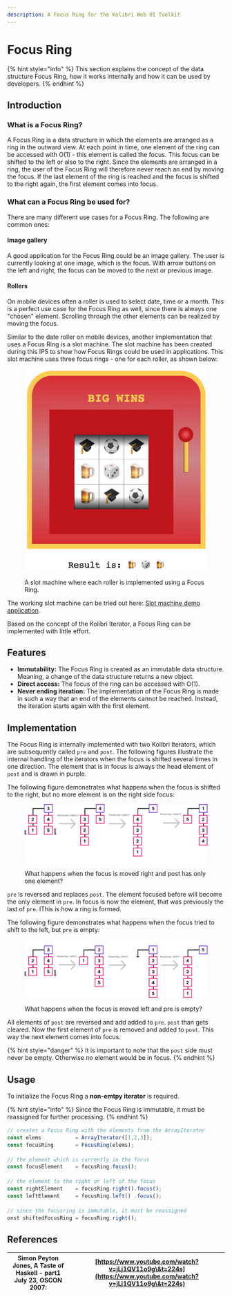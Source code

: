 ```yaml
---
description: A Focus Ring for the Kolibri Web UI Toolkit
---
```


# Focus Ring

{% hint style="info" %}
This section explains the concept of the data structure Focus Ring, how it works internally and how it can be used by developers.
{% endhint %}

## Introduction

### What is a Focus Ring?

A Focus Ring is a data structure in which the elements are arranged as a ring in the outward view. At each point in time, one element of the ring can be accessed with O(1) - this element is called the focus. This focus can be shifted to the left or also to the right. Since the elements are arranged in a ring, the user of the Focus Ring will therefore never reach an end by moving the focus. If the last element of the ring is reached and the focus is shifted to the right again, the first element comes into focus.

### What can a Focus Ring be used for?

There are many different use cases for a Focus Ring. The following are common ones:

#### Image gallery

A good application for the Focus Ring could be an image gallery. The user is currently looking at one image, which is the focus. With arrow buttons on the left and right, the focus can be moved to the next or previous image.

#### Rollers

On mobile devices often a roller is used to select date, time or a month. This is a perfect use case for the Focus Ring as well, since there is always one "chosen" element. Scrolling through the other elements can be realized by moving the focus.

Similar to the date roller on mobile devices, another implementation that uses a Focus Ring is a slot machine. The slot machine has been created during this IP5 to show how Focus Rings could be used in applications. This slot machine uses three focus rings - one for each roller, as shown below:

<figure><img src="../.gitbook/assets/image (1) (1).png" alt=""><figcaption><p>A slot machine where each roller is implemented using a Focus Ring.</p></figcaption></figure>

The working slot machine can be tried out here: [Slot machine demo application](https://wildwyss.github.io/ip5-overview/contrib/p5\_wild\_wyss/src/focusring/example/SlotMachine.html).

Based on the concept of the Kolibri Iterator, a Focus Ring can be implemented with little effort.

## Features

* **Immutability:** The Focus Ring is created as an immutable data structure. Meaning, a change of the data structure returns a new object.
* **Direct access:** The focus of the ring can be accessed with O(1).
* **Never ending iteration:** The implementation of the Focus Ring is made in such a way that an end of the elements cannot be reached. Instead, the iteration starts again with the first element.

## Implementation

The Focus Ring is internally implemented with two Kolibri Iterators, which are subsequently called `pre` and `post`. The following figures illustrate the internal handling of the iterators when the focus is shifted several times in one direction. The element that is in focus is always the head element of `post` and is drawn in purple.

The following figure demonstrates what happens when the focus is shifted to the right, but no more element is on the right side focus:

<figure><img src="../.gitbook/assets/focus-right.jpg" alt=""><figcaption><p>What happens when the focus is moved right and post has only one element?</p></figcaption></figure>

`pre` is reversed and replaces `post`. The element focused before will become the only element in `pre`. In focus is now the element, that was previously the last of `pre`. IThis is how a ring is formed.

The following figure demonstrates what happens when the focus tried to shift to the left, but `pre` is empty:

<figure><img src="../.gitbook/assets/focus-left (2).jpg" alt=""><figcaption><p>What happens when the focus is moved left and pre is empty?</p></figcaption></figure>

All elements of `post` are reversed and add added to `pre`. `post` than gets cleared. Now the first element of `pre` is removed and added to `post`. This way the next element comes into focus.

{% hint style="danger" %}
It is important to note that the `post` side must never be empty. Otherwise no element would be in focus.
{% endhint %}

## Usage

To initialize the Focus Ring a **non-emtpy iterator** is required.

{% hint style="info" %}
Since the Focus Ring is immutable, it must be reassigned for further processing.
{% endhint %}

```javascript
// creates a Focus Ring with the elements from the ArrayIterator
const elems           = ArrayIterator([1,2,3]);
const focusRing       = FocusRing(elems);
  
// the element which is currently in the focus
const focusElement    = focusRing.focus();

// the element to the right or left of the focus
const rightElement    = focusRing.right().focus();
const leftElement     = focusRing.left() .focus();
  
// since the focusring is immutable, it must be reassigned
onst shiftedFocusRing = focusRing.right();
```

## References

| Simon Peyton Jones, A Taste of Haskell - part1 July 23, OSCON 2007: | [https://www.youtube.com/watch?v=jLj1QV11o9g\&t=224s](https://www.youtube.com/watch?v=jLj1QV11o9g\&t=224s) |
| ------------------------------------------------------------------- | ---------------------------------------------------------------------------------------------------------- |

